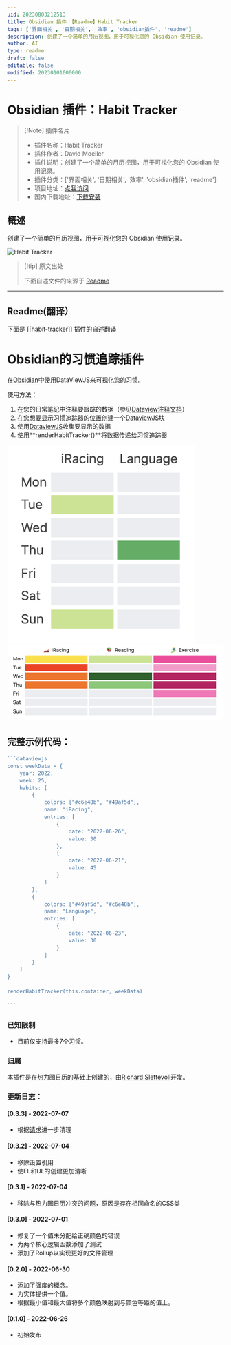 ```yaml
---
uid: 20230803212513
title: Obsidian 插件：【Readme】Habit Tracker
tags: ['界面相关', '日期相关', '效率', 'obsidian插件', 'readme']
description: 创建了一个简单的月历视图，用于可视化您的 Obsidian 使用记录。
author: AI
type: readme
draft: false
editable: false
modified: 20230101000000
---
```


# Obsidian 插件：Habit Tracker

> [!Note] 插件名片
> - 插件名称：Habit Tracker
> - 插件作者：David Moeller
> - 插件说明：创建了一个简单的月历视图，用于可视化您的 Obsidian 使用记录。
> - 插件分类：['界面相关', '日期相关', '效率', 'obsidian插件', 'readme']
> - 项目地址：[点我访问](https://github.com/Narsail/habit-tracker-obsidian)
> - 国内下载地址：[下载安装](https://pkmer.cn/products/plugin/pluginMarket/?habit-tracker)

## 概述

创建了一个简单的月历视图，用于可视化您的 Obsidian 使用记录。

![Habit Tracker](https://cdn.pkmer.cn/covers/habit-tracker.PNG!pkmer)

> [!tip] 原文出处
> 
>下面自述文件的来源于 [Readme](https://ghproxy.net/https://raw.githubusercontent.com/Narsail/habit-tracker-obsidian/master/README.md)
> 

---

## Readme(翻译）

下面是 [[habit-tracker]] 插件的自述翻译



# Obsidian的习惯追踪插件

在[Obsidian](https://obsidian.md/)中使用DataViewJS来可视化您的习惯。

使用方法：

1. 在您的日常笔记中注释要跟踪的数据（参见[Dataview注释文档](https://blacksmithgu.github.io/obsidian-dataview/data-annotation/)）
2. 在您想要显示习惯追踪器的位置创建一个[DataviewJS块](https://blacksmithgu.github.io/obsidian-dataview/api/intro/)
3. 使用[DataviewJS](https://blacksmithgu.github.io/obsidian-dataview/api/code-reference/)收集要显示的数据
4. 使用**renderHabitTracker()**将数据传递给习惯追踪器

![习惯追踪器示例](https://raw.githubusercontent.com/Narsail/habit-tracker-obsidian/master/github-images/trackerExample.png)
![带有数值的习惯追踪器示例](https://raw.githubusercontent.com/Narsail/habit-tracker-obsidian/master/github-images/trackerExampleWithValues.png)

## 完整示例代码：

~~~javascript
```dataviewjs
const weekData = {
	year: 2022,
	week: 25,
	habits: [
		{
			colors: ["#c6e48b", "#49af5d"],
			name: "iRacing",
			entries: [
				{
					date: "2022-06-26",
					value: 30
				},
				{
					date: "2022-06-21",
					value: 45
				}
			]
		},
		{
			colors: ["#49af5d", "#c6e48b"],
			name: "Language",
			entries: [
				{
					date: "2022-06-23",
					value: 30
				}
			]
		}
	]
}

renderHabitTracker(this.container, weekData)

```
~~~

### 已知限制
- 目前仅支持最多7个习惯。

### 归属
本插件是在[热力图日历](https://github.com/Richardsl/heatmap-calendar-obsidian)的基础上创建的，由[Richard Slettevoll](https://github.com/Richardsl)开发。

### 更新日志：

#### [0.3.3] - 2022-07-07
- 根据[请求](https://github.com/obsidianmd/obsidian-releases/pull/1027/#issuecomment-1177006856)进一步清理

#### [0.3.2] - 2022-07-04
- 移除设置引用
- 使EL和UL的创建更加清晰

#### [0.3.1] - 2022-07-04
- 移除与热力图日历冲突的问题，原因是存在相同命名的CSS类

#### [0.3.0] - 2022-07-01
- 修复了一个值未分配给正确颜色的错误
- 为两个核心逻辑函数添加了测试
- 添加了Rollup以实现更好的文件管理

#### [0.2.0] - 2022-06-30
- 添加了强度的概念。
- 为实体提供一个值。
- 根据最小值和最大值将多个颜色映射到与颜色等距的值上。

#### [0.1.0] - 2022-06-26
- 初始发布



